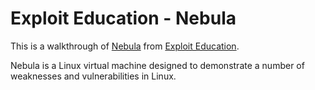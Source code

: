 # Exploit Education - Nebula

This is a walkthrough of [Nebula](http://exploit.education/nebula/) from [Exploit Education](http://exploit.education/).  

Nebula is a Linux virtual machine designed to demonstrate a number of weaknesses and vulnerabilities in Linux. 

